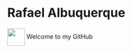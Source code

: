 # Rafael Albuquerque 
<div> <img align="center" height="40" src="https://www.sferalabs.cc/wp-content/uploads/github-logo-white.png"> Welcome to my GitHub </div>
<br>


